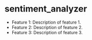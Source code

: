 # sentiment_analyzer

- Feature 1: Description of feature 1.
- Feature 2: Description of feature 2.
- Feature 3: Description of feature 3.
